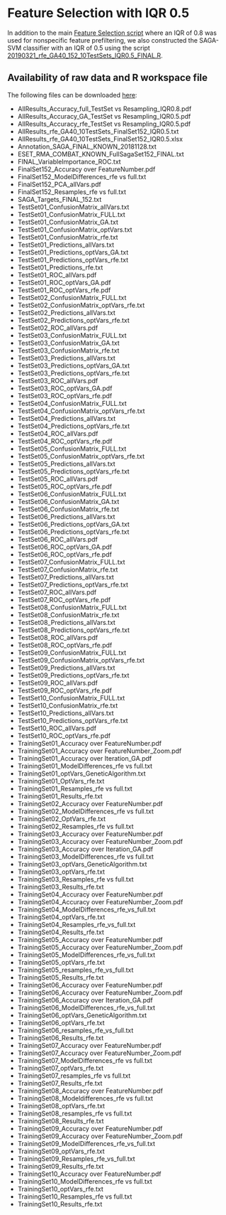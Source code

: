 # Feature Selection with IQR 0.5
In addition to the main [Feature Selection script](../../../../Paper/Feature%20Selection/20190306_rfe_GA40_152_10TestSets_IQR0.8_FINAL_median.R) where an IQR of 0.8 was used for nonspecific feature prefiltering, we also constructed the SAGA-SVM classifier with an IQR of 0.5 using the script [20190321_rfe_GA40_152_10TestSets_IQR0.5_FINAL.R](./20190321_rfe_GA40_152_10TestSets_IQR0.5_FINAL.R).

## Availability of raw data and R workspace file

The following files can be downloaded [here](https://owncloud.gwdg.de/index.php/s/K7Rr2ZJlMdyRGgd):
*	AllResults_Accuracy_full_TestSet vs Resampling_IQR0.8.pdf
*	AllResults_Accuracy_GA_TestSet vs Resampling_IQR0.5.pdf
*	AllResults_Accuracy_rfe_TestSet vs Resampling_IQR0.5.pdf
*	AllResults_rfe_GA40_10TestSets_FinalSet152_IQR0.5.txt
*	AllResults_rfe_GA40_10TestSets_FinalSet152_IQR0.5.xlsx
*	Annotation_SAGA_FINAL_KNOWN_20181128.txt
*	ESET_RMA_COMBAT_KNOWN_FullSagaSet152_FINAL.txt
*	FINAL_VariableImportance_ROC.txt
*	FinalSet152_Accuracy over FeatureNumber.pdf
*	FinalSet152_ModelDifferences_rfe vs full.txt
*	FinalSet152_PCA_allVars.pdf
*	FinalSet152_Resamples_rfe vs full.txt
*	SAGA_Targets_FINAL_152.txt
*	TestSet01_ConfusionMatrix_allVars.txt
*	TestSet01_ConfusionMatrix_FULL.txt
*	TestSet01_ConfusionMatrix_GA.txt
*	TestSet01_ConfusionMatrix_optVars.txt
*	TestSet01_ConfusionMatrix_rfe.txt
*	TestSet01_Predictions_allVars.txt
*	TestSet01_Predictions_optVars_GA.txt
*	TestSet01_Predictions_optVars_rfe.txt
*	TestSet01_Predictions_rfe.txt
*	TestSet01_ROC_allVars.pdf
*	TestSet01_ROC_optVars_GA.pdf
*	TestSet01_ROC_optVars_rfe.pdf
*	TestSet02_ConfusionMatrix_FULL.txt
*	TestSet02_ConfusionMatrix_optVars_rfe.txt
*	TestSet02_Predictions_allVars.txt
*	TestSet02_Predictions_optVars_rfe.txt
*	TestSet02_ROC_allVars.pdf
*	TestSet03_ConfusionMatrix_FULL.txt
*	TestSet03_ConfusionMatrix_GA.txt
*	TestSet03_ConfusionMatrix_rfe.txt
*	TestSet03_Predictions_allVars.txt
*	TestSet03_Predictions_optVars_GA.txt
*	TestSet03_Predictions_optVars_rfe.txt
*	TestSet03_ROC_allVars.pdf
*	TestSet03_ROC_optVars_GA.pdf
*	TestSet03_ROC_optVars_rfe.pdf
*	TestSet04_ConfusionMatrix_FULL.txt
*	TestSet04_ConfusionMatrix_optVars_rfe.txt
*	TestSet04_Predictions_allVars.txt
*	TestSet04_Predictions_optVars_rfe.txt
*	TestSet04_ROC_allVars.pdf
*	TestSet04_ROC_optVars_rfe.pdf
*	TestSet05_ConfusionMatrix_FULL.txt
*	TestSet05_ConfusionMatrix_optVars_rfe.txt
*	TestSet05_Predictions_allVars.txt
*	TestSet05_Predictions_optVars_rfe.txt
*	TestSet05_ROC_allVars.pdf
*	TestSet05_ROC_optVars_rfe.pdf
*	TestSet06_ConfusionMatrix_FULL.txt
*	TestSet06_ConfusionMatrix_GA.txt
*	TestSet06_ConfusionMatrix_rfe.txt
*	TestSet06_Predictions_allVars.txt
*	TestSet06_Predictions_optVars_GA.txt
*	TestSet06_Predictions_optVars_rfe.txt
*	TestSet06_ROC_allVars.pdf
*	TestSet06_ROC_optVars_GA.pdf
*	TestSet06_ROC_optVars_rfe.pdf
*	TestSet07_ConfusionMatrix_FULL.txt
*	TestSet07_ConfusionMatrix_rfe.txt
*	TestSet07_Predictions_allVars.txt
*	TestSet07_Predictions_optVars_rfe.txt
*	TestSet07_ROC_allVars.pdf
*	TestSet07_ROC_optVars_rfe.pdf
*	TestSet08_ConfusionMatrix_FULL.txt
*	TestSet08_ConfusionMatrix_rfe.txt
*	TestSet08_Predictions_allVars.txt
*	TestSet08_Predictions_optVars_rfe.txt
*	TestSet08_ROC_allVars.pdf
*	TestSet08_ROC_optVars_rfe.pdf
*	TestSet09_ConfusionMatrix_FULL.txt
*	TestSet09_ConfusionMatrix_optVars_rfe.txt
*	TestSet09_Predictions_allVars.txt
*	TestSet09_Predictions_optVars_rfe.txt
*	TestSet09_ROC_allVars.pdf
*	TestSet09_ROC_optVars_rfe.pdf
*	TestSet10_ConfusionMatrix_FULL.txt
*	TestSet10_ConfusionMatrix_rfe.txt
*	TestSet10_Predictions_allVars.txt
*	TestSet10_Predictions_optVars_rfe.txt
*	TestSet10_ROC_allVars.pdf
*	TestSet10_ROC_optVars_rfe.pdf
*	TrainingSet01_Accuracy over FeatureNumber.pdf
*	TrainingSet01_Accuracy over FeatureNumber_Zoom.pdf
*	TrainingSet01_Accuracy over Iteration_GA.pdf
*	TrainingSet01_ModelDifferences_rfe vs full.txt
*	TrainingSet01_optVars_GeneticAlgorithm.txt
*	TrainingSet01_OptVars_rfe.txt
*	TrainingSet01_Resamples_rfe vs full.txt
*	TrainingSet01_Results_rfe.txt
*	TrainingSet02_Accuracy over FeatureNumber.pdf
*	TrainingSet02_ModelDifferences_rfe vs full.txt
*	TrainingSet02_OptVars_rfe.txt
*	TrainingSet02_Resamples_rfe vs full.txt
*	TrainingSet03_Accuracy over FeatureNumber.pdf
*	TrainingSet03_Accuracy over FeatureNumber_Zoom.pdf
*	TrainingSet03_Accuracy over Iteration_GA.pdf
*	TrainingSet03_ModelDifferences_rfe vs full.txt
*	TrainingSet03_optVars_GeneticAlgorithm.txt
*	TrainingSet03_optVars_rfe.txt
*	TrainingSet03_Resamples_rfe vs full.txt
*	TrainingSet03_Results_rfe.txt
*	TrainingSet04_Accuracy over FeatureNumber.pdf
*	TrainingSet04_Accuracy over FeatureNumber_Zoom.pdf
*	TrainingSet04_ModelDifferences_rfe_vs_full.txt
*	TrainingSet04_optVars_rfe.txt
*	TrainingSet04_Resamples_rfe_vs_full.txt
*	TrainingSet04_Results_rfe.txt
*	TrainingSet05_Accuracy over FeatureNumber.pdf
*	TrainingSet05_Accuracy over FeatureNumber_Zoom.pdf
*	TrainingSet05_ModelDifferences_rfe_vs_full.txt
*	TrainingSet05_optVars_rfe.txt
*	TrainingSet05_resamples_rfe_vs_full.txt
*	TrainingSet05_Results_rfe.txt
*	TrainingSet06_Accuracy over FeatureNumber.pdf
*	TrainingSet06_Accuracy over FeatureNumber_Zoom.pdf
*	TrainingSet06_Accuracy over Iteration_GA.pdf
*	TrainingSet06_ModelDifferences_rfe_vs_full.txt
*	TrainingSet06_optVars_GeneticAlgorithm.txt
*	TrainingSet06_optVars_rfe.txt
*	TrainingSet06_resamples_rfe_vs_full.txt
*	TrainingSet06_Results_rfe.txt
*	TrainingSet07_Accuracy over FeatureNumber.pdf
*	TrainingSet07_Accuracy over FeatureNumber_Zoom.pdf
*	TrainingSet07_ModelDifferences_rfe vs full.txt
*	TrainingSet07_optVars_rfe.txt
*	TrainingSet07_resamples_rfe vs full.txt
*	TrainingSet07_Results_rfe.txt
*	TrainingSet08_Accuracy over FeatureNumber.pdf
*	TrainingSet08_Modeldifferences_rfe vs full.txt
*	TrainingSet08_optVars_rfe.txt
*	TrainingSet08_resamples_rfe vs full.txt
*	TrainingSet08_Results_rfe.txt
*	TrainingSet09_Accuracy over FeatureNumber.pdf
*	TrainingSet09_Accuracy over FeatureNumber_Zoom.pdf
*	TrainingSet09_ModelDifferences_rfe_vs_full.txt
*	TrainingSet09_optVars_rfe.txt
*	TrainingSet09_Resamples_rfe_vs_full.txt
*	TrainingSet09_Results_rfe.txt
*	TrainingSet10_Accuracy over FeatureNumber.pdf
*	TrainingSet10_ModelDifferences_rfe vs full.txt
*	TrainingSet10_optVars_rfe.txt
*	TrainingSet10_Resamples_rfe vs full.txt
*	TrainingSet10_Results_rfe.txt
